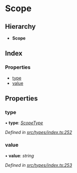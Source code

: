 # Scope

## Hierarchy

* **Scope**

## Index

### Properties

* [type](scope.md#type)
* [value](scope.md#value)

## Properties

### type

• **type**: [_ScopeType_](../enums/scopetype.md)

_Defined in_ [_src/types/index.ts:252_](https://github.com/PolymathNetwork/polymesh-sdk/blob/959efb76/src/types/index.ts#L252)

### value

• **value**: _string_

_Defined in_ [_src/types/index.ts:253_](https://github.com/PolymathNetwork/polymesh-sdk/blob/959efb76/src/types/index.ts#L253)

